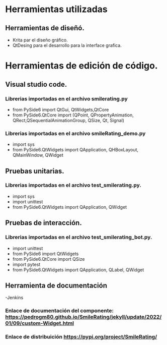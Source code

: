 # Herramientas utilizadas


## Herramientas de diseñó.

- Krita par el diseño gráfico.
- QtDesing para el desarrollo para la interface grafica.

# Herramientas de edición de código.

## Visual studio code.
### Librerias importadas en el archivo smilerating.py
  - from PySide6 import QtGui, QtWidgets,QtCore
  - from PySide6.QtCore import (QPoint, QPropertyAnimation, QRect,QSequentialAnimationGroup, QSize, Qt, Signal)
  
  ### Librerias importadas en el archivo smileRating_demo.py
  - import sys
  - from PySide6.QtWidgets import QApplication, QHBoxLayout, QMainWindow, QWidget

 
 ## Pruebas unitarias.
 ### Librerias importadas en el archivo test_smilerating.py.
  
  - import sys
  - import unittest
  - from PySide6.QtWidgets import QApplication, QWidget

  
  ## Pruebas de interacción.
  ### Librerias importadas en el archivo test_smilerating_bot.py.
  
  - import unittest
  - from PySide6 import QtWidgets 
  - from PySide6.QtCore import QSize
  - import pytest
  - from PySide6.QtWidgets import QApplication, QLabel, QWidget
  
  ## Herramienta de documentación
  
  -Jenkins
  
 ### Enlace de documentación del componente: https://pedrogm80.github.io/SmileRating/jekyll/update/2022/01/09/custom-Widget.html 
 ### Enlace de distribuición https://pypi.org/project/SmileRating/
 
